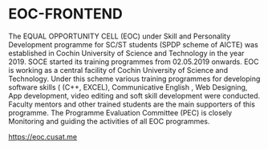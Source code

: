 # EOC-FRONTEND

The EQUAL OPPORTUNITY CELL (EOC) under Skill and Personality Development programme for SC/ST students (SPDP scheme of AICTE) was established in Cochin University of Science and Technology in the year 2019. SOCE started its training programmes from 02.05.2019 onwards. EOC is working as a central facility of Cochin University of Science and Technology. Under this scheme various training programmes for developing software skills ( (C++, EXCEL), Communicative English , Web Designing, App development, video editing and soft skill development were conducted. Faculty mentors and other trained students are the main supporters of this programme. The Programme Evaluation Committee (PEC) is closely Monitoring and guiding the activities of all EOC programmes.

<https://eoc.cusat.me>


